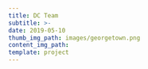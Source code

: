 ```yaml
---
title: DC Team
subtitle: >-
date: 2019-05-10
thumb_img_path: images/georgetown.png
content_img_path: 
template: project
---
```

